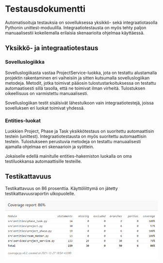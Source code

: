 # **Testausdokumentti**

Automatisoituja testauksia on sovelluksessa yksikkö- sekä integraatiotasolla Pythonin unittest-moduulilla. Integraatiotestausta on myös tehty paljon manuaalisestii kokeilemalla erilaisia skenaarioita ohjelmaa käyttäessä.

## **Yksikkö- ja integraatiotestaus**


### **Sovelluslogiikka**

Sovelluslogiikasta vastaa ProjectService-luokka, jota on testattu alustamalla projektin rakentaminen eri vaiheisiin ja sitten kutsumalla sovelluslogiikan metodeja. Metodit, jotka toimivat pääosin tulostustarkoituksessa on testattu automaatisesti sillä tasolla, että ne toimivat ilman virheitä. Tulostuksen oikeellisuus on varmistettu manuaalisesti.

Sovelluslogiikan testit sisälsivät lähestulkoon vain integraatiotestejä, joissa sovelluksen eri luokat toimivat yhdessä.

### **Entities-luokat**

Luokkien Project, Phase ja Task yksikkötestaus on suoritettu automaattisin testein (unittest). Integraatiotestausta on myös suoritettu automaattisin testein. Tulostukseen perustuvia metodeja on testattu manuaalisesti ajamalla ohjelmaa eri skenaarioin ja syöttein.

Jokaiselle edellä mainitulle entities-hakemiston luokalla on oma testiluokkansa automaattisille testeille.

## **Testikattavuus**

Testikattavuus on 86 prosenttia. Käyttöliittymä on jätetty testikattavuusraportin ulkopuolelle. 

![testikattavuusraportti](/dokumentaatio/kuvat/testikattavuus_2021-12-27.PNG)
